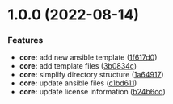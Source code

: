 # 1.0.0 (2022-08-14)


### Features

* **core:** add new ansible template ([1f617d0](https://github.com/attilasomogyi/ansible-role-template/commit/1f617d0172b0789b3f25ff78086113204ea0f040))
* **core:** add template files ([3b0834c](https://github.com/attilasomogyi/ansible-role-template/commit/3b0834c8b4a9535c775c160c49df93401505e171))
* **core:** simplify directory structure ([1a64917](https://github.com/attilasomogyi/ansible-role-template/commit/1a64917fea2ca68c5ccaf0ae4a83c66adb1b5d7f))
* **core:** update ansible files ([c1bd611](https://github.com/attilasomogyi/ansible-role-template/commit/c1bd611f876d15f040757e04d2b90f1c07809108))
* **core:** update license information ([b24b6cd](https://github.com/attilasomogyi/ansible-role-template/commit/b24b6cd4de72c7e46081fe8ba1222e8b30cc0021))
